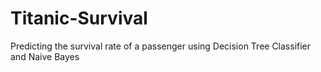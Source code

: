 # Titanic-Survival

Predicting the survival rate of a passenger using Decision Tree Classifier and Naive Bayes
